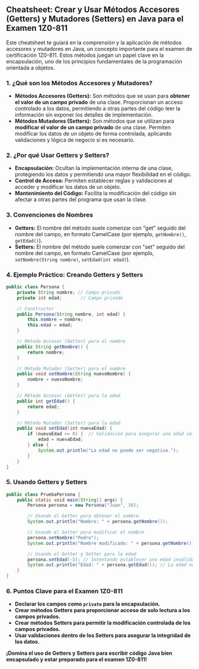 ## Cheatsheet: Crear y Usar Métodos Accesores (Getters) y Mutadores (Setters) en Java para el Examen 1Z0-811

Este cheatsheet te guiará en la comprensión y la aplicación de métodos accesores y mutadores en Java, un concepto importante para el examen de certificación 1Z0-811. Estos métodos juegan un papel clave en la encapsulación, uno de los principios fundamentales de la programación orientada a objetos.

### 1. ¿Qué son los Métodos Accesores y Mutadores?

- **Métodos Accesores (Getters):** Son métodos que se usan para **obtener el valor de un campo privado** de una clase. Proporcionan un acceso controlado a los datos, permitiendo a otras partes del código leer la información sin exponer los detalles de implementación.
- **Métodos Mutadores (Setters):** Son métodos que se utilizan para **modificar el valor de un campo privado** de una clase. Permiten modificar los datos de un objeto de forma controlada, aplicando validaciones y lógica de negocio si es necesario.

### 2. ¿Por qué Usar Getters y Setters?

- **Encapsulación:** Ocultan la implementación interna de una clase, protegiendo los datos y permitiendo una mayor flexibilidad en el código.
- **Control de Acceso:** Permiten establecer reglas y validaciones al acceder y modificar los datos de un objeto.
- **Mantenimiento del Código:** Facilita la modificación del código sin afectar a otras partes del programa que usan la clase.

### 3. Convenciones de Nombres

- **Getters:** El nombre del método suele comenzar con "get" seguido del nombre del campo, en formato CamelCase (por ejemplo, `getNombre()`, `getEdad()`).
- **Setters:** El nombre del método suele comenzar con "set" seguido del nombre del campo, en formato CamelCase (por ejemplo, `setNombre(String nombre)`, `setEdad(int edad)`).

### 4. Ejemplo Práctico: Creando Getters y Setters

```java
public class Persona {
    private String nombre; // Campo privado
    private int edad;       // Campo privado

    // Constructor
    public Persona(String nombre, int edad) {
        this.nombre = nombre;
        this.edad = edad;
    }

    // Método Accesor (Getter) para el nombre
    public String getNombre() {
        return nombre;
    }

    // Método Mutador (Setter) para el nombre
    public void setNombre(String nuevoNombre) {
        nombre = nuevoNombre;
    }

    // Método Accesor (Getter) para la edad
    public int getEdad() {
        return edad;
    }

    // Método Mutador (Setter) para la edad
    public void setEdad(int nuevaEdad) {
        if (nuevaEdad >= 0) {  // Validación para asegurar una edad válida
            edad = nuevaEdad;
        } else {
            System.out.println("La edad no puede ser negativa.");
        }
    }
}
```

### 5. Usando Getters y Setters

```java
public class PruebaPersona {
    public static void main(String[] args) {
        Persona persona = new Persona("Juan", 30);

        // Usando el Getter para obtener el nombre
        System.out.println("Nombre: " + persona.getNombre());

        // Usando el Setter para modificar el nombre
        persona.setNombre("Pedro");
        System.out.println("Nombre modificado: " + persona.getNombre());

        // Usando el Getter y Setter para la edad
        persona.setEdad(-5); // Intentando establecer una edad inválida
        System.out.println("Edad: " + persona.getEdad()); // La edad no se modificó
    }
}
```

### 6. Puntos Clave para el Examen 1Z0-811

- **Declarar los campos como `private` para la encapsulación.**
- **Crear métodos Getters para proporcionar acceso de solo lectura a los campos privados.**
- **Crear métodos Setters para permitir la modificación controlada de los campos privados.**
- **Usar validaciones dentro de los Setters para asegurar la integridad de los datos.**

**¡Domina el uso de Getters y Setters para escribir código Java bien encapsulado y estar preparado para el examen 1Z0-811!**
